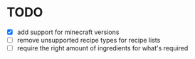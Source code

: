 # TODO

- [x] add support for minecraft versions
- [ ] remove unsupported recipe types for recipe lists
- [ ] require the right amount of ingredients for what's required
